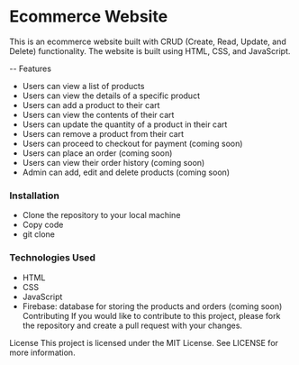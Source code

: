 ### <h1>Ecommerce Website</h1>
This is an ecommerce website built with CRUD (Create, Read, Update, and Delete) functionality. The website is built using HTML, CSS, and JavaScript.

-- Features
 
  - Users can view a list of products
  - Users can view the details of a specific product
  - Users can add a product to their cart
  - Users can view the contents of their cart
  - Users can update the quantity of a product in their cart
  - Users can remove a product from their cart
  - Users can proceed to checkout for payment (coming soon)
  - Users can place an order (coming soon)
  - Users can view their order history (coming soon)
  - Admin can add, edit and delete products (coming soon)


### Installation
  - Clone the repository to your local machine
  - Copy code
  - git clone 


### Technologies Used
  - HTML
  - CSS
  - JavaScript
  - Firebase: database for storing the products and orders (coming soon)
Contributing
If you would like to contribute to this project, please fork the repository and create a pull request with your changes.

License
This project is licensed under the MIT License. See LICENSE for more information.


